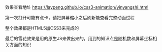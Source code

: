 效果查看地址  https://laypeng.github.io/css3-animation/yinyangshi.html

第一次打开可能有点卡，请把屏幕缩小之后刷新能查看完整动画过程

整个效果都是HTML5加CSS3来完成的

最后的雪花效果是用的原生JS来做出来的，用到的知识点是随机数和屏幕坐标相关方面的知识
